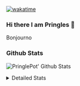 [![wakatime](https://wakatime.com/badge/user/abd317df-612e-44b4-8787-15db7b574b2f.svg)](https://wakatime.com/@abd317df-612e-44b4-8787-15db7b574b2f)
### Hi there I am Pringles 👋

Bonjourno

### Github Stats
![PringlePot' Github Stats](https://github-readme-stats.vercel.app/api?username=PringlePot&show_icons=true&theme=dark&count_private=true)

<details>
  <summary>Detailed Stats</summary>
    
<!--START_SECTION:waka-->
![Code Time](http://img.shields.io/badge/Code%20Time-513%20hrs%2038%20mins-blue)

![Profile Views](http://img.shields.io/badge/Profile%20Views-2-blue)

![Lines of code](https://img.shields.io/badge/From%20Hello%20World%20I%27ve%20Written-139%20Thousand%20lines%20of%20code-blue)

**🐱 My GitHub Data** 

> 🏆 325 Contributions in the Year 2022
 > 
> 📦 91.1 kB Used in GitHub's Storage 
 > 
> 🚫 Not Opted to Hire
 > 
> 📜 10 Public Repositories 
 > 
> 🔑 12 Private Repositories  
 > 
**I'm an Early 🐤** 

```text
🌞 Morning    148 commits    ████░░░░░░░░░░░░░░░░░░░░░   16.54% 
🌆 Daytime    359 commits    ██████████░░░░░░░░░░░░░░░   40.11% 
🌃 Evening    388 commits    ██████████░░░░░░░░░░░░░░░   43.35% 
🌙 Night      0 commits      ░░░░░░░░░░░░░░░░░░░░░░░░░   0.0%

```
📅 **I'm Most Productive on Sunday** 

```text
Monday       178 commits    █████░░░░░░░░░░░░░░░░░░░░   19.89% 
Tuesday      74 commits     ██░░░░░░░░░░░░░░░░░░░░░░░   8.27% 
Wednesday    90 commits     ██░░░░░░░░░░░░░░░░░░░░░░░   10.06% 
Thursday     130 commits    ███░░░░░░░░░░░░░░░░░░░░░░   14.53% 
Friday       76 commits     ██░░░░░░░░░░░░░░░░░░░░░░░   8.49% 
Saturday     154 commits    ████░░░░░░░░░░░░░░░░░░░░░   17.21% 
Sunday       193 commits    █████░░░░░░░░░░░░░░░░░░░░   21.56%

```


📊 **This Week I Spent My Time On** 

```text
⌚︎ Time Zone: Europe/Amsterdam

💬 Programming Languages: 
TypeScript               8 hrs 16 mins       ███████████████░░░░░░░░░░   59.52% 
Other                    2 hrs 10 mins       ████░░░░░░░░░░░░░░░░░░░░░   15.6% 
Go                       1 hr 40 mins        ███░░░░░░░░░░░░░░░░░░░░░░   12.06% 
CSS                      50 mins             █░░░░░░░░░░░░░░░░░░░░░░░░   6.11% 
Prisma                   14 mins             ░░░░░░░░░░░░░░░░░░░░░░░░░   1.71%

🔥 Editors: 
WebStorm                 9 hrs 42 mins       █████████████████░░░░░░░░   69.79% 
VS Code                  2 hrs 27 mins       ████░░░░░░░░░░░░░░░░░░░░░   17.64% 
GoLand                   1 hr 44 mins        ███░░░░░░░░░░░░░░░░░░░░░░   12.57%

🐱‍💻 Projects: 
Frontend                 5 hrs 18 mins       █████████░░░░░░░░░░░░░░░░   38.13% 
Backend                  3 hrs 11 mins       █████░░░░░░░░░░░░░░░░░░░░   22.93% 
prisma-test              1 hr 58 mins        ███░░░░░░░░░░░░░░░░░░░░░░   14.22% 
rest_api                 1 hr 56 mins        ███░░░░░░░░░░░░░░░░░░░░░░   13.99% 
editor                   1 hr 27 mins        ██░░░░░░░░░░░░░░░░░░░░░░░   10.44%

💻 Operating System: 
Windows                  13 hrs 54 mins      █████████████████████████   100.0%

```

**I Mostly Code in Java** 

```text
Java                     9 repos             ███████████░░░░░░░░░░░░░░   47.37% 
JavaScript               2 repos             ██░░░░░░░░░░░░░░░░░░░░░░░   10.53% 
TypeScript               2 repos             ██░░░░░░░░░░░░░░░░░░░░░░░   10.53% 
HTML                     2 repos             ██░░░░░░░░░░░░░░░░░░░░░░░   10.53% 
Python                   1 repo              █░░░░░░░░░░░░░░░░░░░░░░░░   5.26%

```


**Timeline**

![Chart not found](https://raw.githubusercontent.com/PringlePot/PringlePot/main/charts/bar_graph.png) 


 Last Updated on 15/05/2022 01:12:20 UTC
<!--END_SECTION:waka-->

</details>
